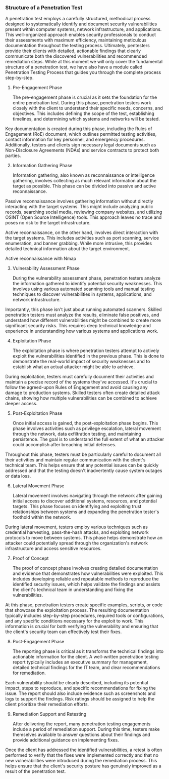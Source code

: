 <h3>Structure of a Penetration Test</h3>

A penetration test employs a carefully structured, methodical process designed to systematically identify and document security vulnerabilities present within computer systems, network infrastructure, and applications. This well-organized approach enables security professionals to conduct their assessments with maximum efficiency, maintaining meticulous documentation throughout the testing process. Ultimately, pentesters provide their clients with detailed, actionable findings that clearly communicate both the discovered vulnerabilities and recommended remediation steps. While at this moment we will only cover the fundamental structure of a penetration test, we have also have a module called Penetration Testing Process that guides you through the complete process step-by-step.

1. Pre-Engagement Phase

   The pre-engagement phase is crucial as it sets the foundation for the entire penetration test. During this phase, penetration testers work closely with the client to understand their specific needs, concerns, and objectives. This includes defining the scope of the test, establishing timelines, and determining which systems and networks will be tested.

Key documentation is created during this phase, including the Rules of Engagement (RoE) document, which outlines permitted testing activities, contact information for key personnel, and emergency procedures. Additionally, testers and clients sign necessary legal documents such as Non-Disclosure Agreements (NDAs) and service contracts to protect both parties.

2. Information Gathering Phase

   Information gathering, also known as reconnaissance or intelligence gathering, involves collecting as much relevant information about the target as possible. This phase can be divided into passive and active reconnaissance.

Passive reconnaissance involves gathering information without directly interacting with the target systems. This might include analyzing public records, searching social media, reviewing company websites, and utilizing OSINT (Open Source Intelligence) tools. This approach leaves no trace and poses no risk to the target infrastructure.

Active reconnaissance, on the other hand, involves direct interaction with the target systems. This includes activities such as port scanning, service enumeration, and banner grabbing. While more intrusive, this provides detailed technical information about the target environment.

Active reconnaissance with Nmap

3. Vulnerability Assessment Phase

   During the vulnerability assessment phase, penetration testers analyze the information gathered to identify potential security weaknesses. This involves using various automated scanning tools and manual testing techniques to discover vulnerabilities in systems, applications, and network infrastructure.

Importantly, this phase isn't just about running automated scanners. Skilled penetration testers must analyze the results, eliminate false positives, and understand how different vulnerabilities might be combined to create more significant security risks. This requires deep technical knowledge and experience in understanding how various systems and applications work.

4. Exploitation Phase

   The exploitation phase is where penetration testers attempt to actively exploit the vulnerabilities identified in the previous phase. This is done to demonstrate the real-world impact of security weaknesses and to establish what an actual attacker might be able to achieve.

During exploitation, testers must carefully document their activities and maintain a precise record of the systems they've accessed. It's crucial to follow the agreed-upon Rules of Engagement and avoid causing any damage to production systems. Skilled testers often create detailed attack chains, showing how multiple vulnerabilities can be combined to achieve deeper access.

5. Post-Exploitation Phase

   Once initial access is gained, the post-exploitation phase begins. This phase involves activities such as privilege escalation, lateral movement through the network, data exfiltration testing, and maintaining persistence. The goal is to understand the full extent of what an attacker could accomplish after breaching initial defenses.

Throughout this phase, testers must be particularly careful to document all their activities and maintain regular communication with the client's technical team. This helps ensure that any potential issues can be quickly addressed and that the testing doesn't inadvertently cause system outages or data loss.

6. Lateral Movement Phase

   Lateral movement involves navigating through the network after gaining initial access to discover additional systems, resources, and potential targets. This phase focuses on identifying and exploiting trust relationships between systems and expanding the penetration tester's foothold within the network.

During lateral movement, testers employ various techniques such as credential harvesting, pass-the-hash attacks, and exploiting network protocols to move between systems. This phase helps demonstrate how an attacker could potentially spread through the organization's network infrastructure and access sensitive resources.

7. Proof of Concept

   The proof of concept phase involves creating detailed documentation and evidence that demonstrates how vulnerabilities were exploited. This includes developing reliable and repeatable methods to reproduce the identified security issues, which helps validate the findings and assists the client's technical team in understanding and fixing the vulnerabilities.

At this phase, penetration testers create specific examples, scripts, or code that showcase the exploitation process. The resulting documentation typically includes step-by-step procedures, required tools or configurations, and any specific conditions necessary for the exploit to work. This information is crucial for both verifying the vulnerability and ensuring that the client's security team can effectively test their fixes.

8. Post-Engagement Phase

   The reporting phase is critical as it transforms the technical findings into actionable information for the client. A well-written penetration testing report typically includes an executive summary for management, detailed technical findings for the IT team, and clear recommendations for remediation.

Each vulnerability should be clearly described, including its potential impact, steps to reproduce, and specific recommendations for fixing the issue. The report should also include evidence such as screenshots and logs to support the findings. Risk ratings should be assigned to help the client prioritize their remediation efforts.

9. Remediation Support and Retesting

   After delivering the report, many penetration testing engagements include a period of remediation support. During this time, testers make themselves available to answer questions about their findings and provide additional guidance on implementing fixes.

Once the client has addressed the identified vulnerabilities, a retest is often performed to verify that the fixes were implemented correctly and that no new vulnerabilities were introduced during the remediation process. This helps ensure that the client's security posture has genuinely improved as a result of the penetration test.
